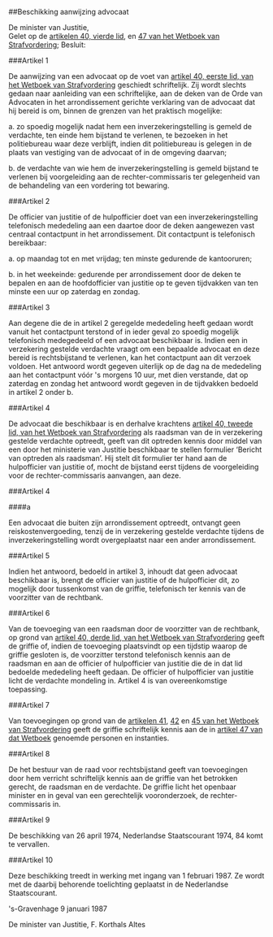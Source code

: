 <meta http-equiv='Content-Type' content='text/html; charset=utf-8' />

##Beschikking aanwijzing advocaat

De minister van Justitie,  
Gelet op de [artikelen 40, vierde lid](../../../../../wet/wet/van/15/januari/1921/BWBR0001903/README.md), en [47 van het Wetboek van Strafvordering](../../../../../wet/wet/van/15/januari/1921/BWBR0001903/README.md);
Besluit:    

###Artikel  1  

De aanwijzing van een advocaat op de voet van [artikel 40, eerste lid, van het Wetboek van Strafvordering](../../../../../wet/wet/van/15/januari/1921/BWBR0001903/README.md) geschiedt schriftelijk. Zij wordt slechts gedaan naar aanleiding van een schriftelijke, aan de deken van de Orde van Advocaten in het arrondissement gerichte verklaring van de advocaat dat hij bereid is om, binnen de grenzen van het praktisch mogelijke: 

a. zo spoedig mogelijk nadat hem een inverzekeringstelling is gemeld de verdachte, ten einde hem bijstand te verlenen, te bezoeken in het politiebureau waar deze verblijft, indien dit politiebureau is gelegen in de plaats van vestiging van de advocaat of in de omgeving daarvan; 

b. de verdachte van wie hem de inverzekeringstelling is gemeld bijstand te verlenen bij voorgeleiding aan de rechter-commissaris ter gelegenheid van de behandeling van een vordering tot bewaring.  

###Artikel  2  

De officier van justitie of de hulpofficier doet van een inverzekeringstelling telefonisch mededeling aan een daartoe door de deken aangewezen vast centraal contactpunt in het arrondissement. Dit contactpunt is telefonisch bereikbaar: 

a. op maandag tot en met vrijdag; ten minste gedurende de kantooruren; 

b. in het weekeinde: gedurende per arrondissement door de deken te bepalen en aan de hoofdofficier van justitie op te geven tijdvakken van ten minste een uur op zaterdag en zondag.  

###Artikel 3 

Aan degene die de in artikel 2 geregelde mededeling heeft gedaan wordt vanuit het contactpunt terstond of in ieder geval zo spoedig mogelijk telefonisch medegedeeld of een advocaat beschikbaar is. Indien een in verzekering gestelde verdachte vraagt om een bepaalde advocaat en deze bereid is rechtsbijstand te verlenen, kan het contactpunt aan dit verzoek voldoen. Het antwoord wordt gegeven uiterlijk op de dag na de mededeling aan het contactpunt vóór 's morgens 10 uur, met dien verstande, dat op zaterdag en zondag het antwoord wordt gegeven in de tijdvakken bedoeld in artikel 2 onder b.

###Artikel  4  

De advocaat die beschikbaar is en derhalve krachtens [artikel 40, tweede lid, van het Wetboek van Strafvordering](../../../../../wet/wet/van/15/januari/1921/BWBR0001903/README.md) als raadsman van de in verzekering gestelde verdachte optreedt, geeft van dit optreden kennis door middel van een door het ministerie van Justitie beschikbaar te stellen formulier ‘Bericht van optreden als raadsman’. Hij stelt dit formulier ter hand aan de hulpofficier van justitie of, mocht de bijstand eerst tijdens de voorgeleiding voor de rechter-commissaris aanvangen, aan deze. 

###Artikel  4  

####a

Een advocaat die buiten zijn arrondissement optreedt, ontvangt geen reiskostenvergoeding, tenzij de in verzekering gestelde verdachte tijdens de inverzekeringstelling wordt overgeplaatst naar een ander arrondissement. 

###Artikel  5  

Indien het antwoord, bedoeld in artikel 3, inhoudt dat geen advocaat beschikbaar is, brengt de officier van justitie of de hulpofficier dit, zo mogelijk door tussenkomst van de griffie, telefonisch ter kennis van de voorzitter van de rechtbank. 

###Artikel  6  

Van de toevoeging van een raadsman door de voorzitter van de rechtbank, op grond van [artikel 40, derde lid, van het Wetboek van Strafvordering](../../../../../wet/wet/van/15/januari/1921/BWBR0001903/README.md) geeft de griffie of, indien de toevoeging plaatsvindt op een tijdstip waarop de griffie gesloten is, de voorzitter terstond telefonisch kennis aan de raadsman en aan de officier of hulpofficier van justitie die de in dat lid bedoelde mededeling heeft gedaan. De officier of hulpofficier van justitie licht de verdachte mondeling in. Artikel 4 is van overeenkomstige toepassing. 

###Artikel 7 

Van toevoegingen op grond van de [artikelen 41](../../../../../wet/wet/van/15/januari/1921/BWBR0001903/README.md), [42](../../../../../wet/wet/van/15/januari/1921/BWBR0001903/README.md) en [45 van het Wetboek van Strafvordering](../../../../../wet/wet/van/15/januari/1921/BWBR0001903/README.md) geeft de griffie schriftelijk kennis aan de in [artikel 47 van dat Wetboek](../../../../../wet/wet/van/15/januari/1921/BWBR0001903/README.md) genoemde personen en instanties.

###Artikel  8  

De het bestuur van de raad voor rechtsbijstand geeft van toevoegingen door hem verricht schriftelijk kennis aan de griffie van het betrokken gerecht, de raadsman en de verdachte. De griffie licht het openbaar minister en in geval van een gerechtelijk vooronderzoek, de rechter-commissaris in. 

###Artikel  9  

De beschikking van 26 april 1974, Nederlandse Staatscourant 1974, 84 komt te vervallen. 

###Artikel  10  

Deze beschikking treedt in werking met ingang van 1 februari 1987. Ze wordt met de daarbij behorende toelichting geplaatst in de Nederlandse Staatscourant. 

's-Gravenhage 
9 januari 1987    

De 
minister van Justitie, 
F.  Korthals Altes      
